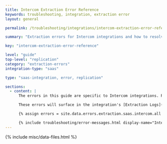 ```yaml
---
title: Intercom Extraction Error Reference
keywords: troubleshooting, integration, extraction error
layout: general

permalink: /troubleshooting/integrations/intercom-extraction-error-reference

summary: "Extraction errors for Intercom integrations and how to resolve them."

key: "intercom-extraction-error-reference"

level: "guide"
top-level: "replication"
category: "extraction-errors"
integration-type: "saas"

type: "saas-integration, error, replication"

sections:
  - content: |
      The errors in this guide are specific to Intercom integrations. Refer to the [Common SaaS extraction error reference]({{ link.troubleshooting.saas-extraction-errors | prepend: site.baseurl }}) for errors common to all SaaS integrations.

      These errors will surface in the integration's [Extraction Logs]({{ link.replication.extraction-logs | prepend: site.baseurl }}).

      {% assign errors = site.data.errors.extraction.saas.intercom.all | sort_natural:"message" %}

      {% include troubleshooting/error-messages.html display-name="Intercom" %}
---
```

{% include misc/data-files.html %}